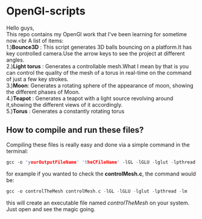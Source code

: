 # OpenGl-scripts

Hello guys,<br>
This repo contains my OpenGl work that I've been learning for sometime now.<br
A list of items:<br>
1.)<b>Bounce3D</b> : This script generates 3D balls bouncing on a platform.It has key controlled camera.Use the arrow keys to see the project at different angles.<br>
2.)<b>Light torus</b> : Generates a controllable mesh.What I mean by that is you can control the quality of the mesh of a torus in real-time on the command of just a few key strokes.<br>
3.)<b>Moon</b>: Generates a rotating sphere of the appearance of moon, showing the different phases of Moon.<br>
4.)<b>Teapot</b> : Generates a teapot with a light source revolving around it,showing the different views of it accordingly.<br>
5.)<b>Torus</b> : Generates a constantly rotating torus

## How to compile and run these files?

Compiling these files is really easy and done via a simple command in the terminal:

```c
gcc -o 'yourOutputFileName' 'theCFileName' -lGL -lGLU -lglut -lpthread -lm
```
for example if you wanted to check the **controlMesh.c**, the command would be:
```c
gcc -o controlTheMesh controlMesh.c -lGL -lGLU -lglut -lpthread -lm
```
this will create an executable file named *controlTheMesh* on your system. Just open and see the magic going.
